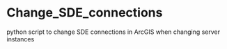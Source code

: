 # Change_SDE_connections
python script to change SDE connections in ArcGIS when changing server instances
